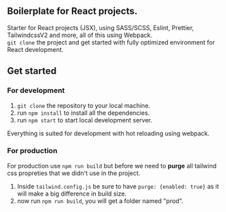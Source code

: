 ## Boilerplate for React projects.

Starter for React projects (JSX), using SASS/SCSS, Eslint, Prettier, TailwindcssV2 and more, all of this using Webpack.<br/>
`git clone` the project and get started with fully optimized environment for React development.<br/>

## Get started

### For development

1. `git clone` the repository to your local machine.
2. run `npm install` to install all the dependencies.
3. run `npm start` to start local development server.

Everything is suited for development with hot reloading using webpack.<br />

### For production

For production use `npm run build` but before we need to **purge** all tailwind css propreties that we didn't use in the project.

1. Inside `tailwind.config.js` be sure to have `purge: {enabled: true}` as it will make a big difference in build size.
2. now run `npm run build`, you will get a folder named "prod".
